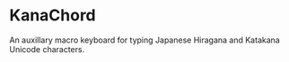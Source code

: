 # KanaChord
An auxillary macro keyboard for typing Japanese Hiragana and Katakana Unicode characters. 
